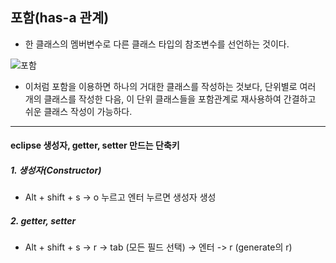 ## 포함(has-a 관계)
- 한 클래스의 멤버변수로 다른 클래스 타입의 참조변수를 선언하는 것이다.

![포함](https://github.com/LeeKangHo1/My-Java-study/assets/171015955/9b3b5b1f-6b1d-4b3c-8176-9c332b10c347)

- 이처럼 포함을 이용하면 하나의 거대한 클래스를 작성하는 것보다, 단위별로 여러 개의 클래스를 작성한 다음, 이 단위 클래스들을 포함관계로 재사용하여 간결하고 쉬운 클래스 작성이 가능하다.

---
  
#### eclipse 생성자, getter, setter 만드는 단축키
##### 1. 생성자(Constructor)
 - Alt + shift + s -> o 누르고 엔터 누르면 생성자 생성
##### 2. getter, setter 
- Alt + shift + s -> r -> tab (모든 필드 선택) -> 엔터 -> r (generate의 r)
